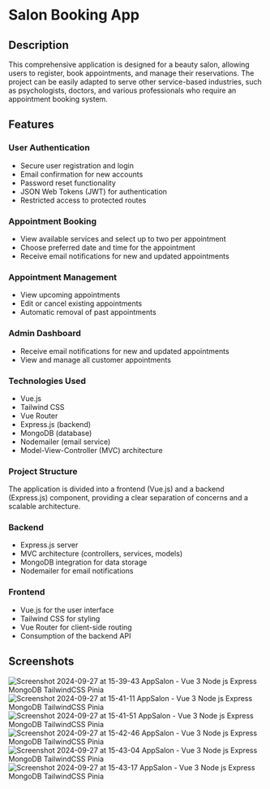 # Salon Booking App
## Description

This comprehensive application is designed for a beauty salon, allowing users to register, book appointments, and manage their reservations. The project can be easily adapted to serve other service-based industries, such as psychologists, doctors, and various professionals who require an appointment booking system.
## Features
### User Authentication

- Secure user registration and login
- Email confirmation for new accounts
- Password reset functionality
- JSON Web Tokens (JWT) for authentication
- Restricted access to protected routes

### Appointment Booking

- View available services and select up to two per appointment
- Choose preferred date and time for the appointment
- Receive email notifications for new and updated appointments

### Appointment Management

- View upcoming appointments
- Edit or cancel existing appointments
- Automatic removal of past appointments

### Admin Dashboard

- Receive email notifications for new and updated appointments
- View and manage all customer appointments

### Technologies Used

- Vue.js
- Tailwind CSS
- Vue Router
- Express.js (backend)
- MongoDB (database)
- Nodemailer (email service)
- Model-View-Controller (MVC) architecture

### Project Structure

The application is divided into a frontend (Vue.js) and a backend (Express.js) component, providing a clear separation of concerns and a scalable architecture.
### Backend

- Express.js server
- MVC architecture (controllers, services, models)
- MongoDB integration for data storage
- Nodemailer for email notifications

### Frontend

- Vue.js for the user interface
- Tailwind CSS for styling
- Vue Router for client-side routing
- Consumption of the backend API

## Screenshots

![Screenshot 2024-09-27 at 15-39-43 AppSalon - Vue 3 Node js Express MongoDB TailwindCSS Pinia](https://github.com/user-attachments/assets/8fab4eba-624c-4806-8484-571b92e17b33)
![Screenshot 2024-09-27 at 15-41-11 AppSalon - Vue 3 Node js Express MongoDB TailwindCSS Pinia](https://github.com/user-attachments/assets/e935d9ab-6232-4eb0-900c-7d563e5cefec)
![Screenshot 2024-09-27 at 15-41-51 AppSalon - Vue 3 Node js Express MongoDB TailwindCSS Pinia](https://github.com/user-attachments/assets/0abb2071-ddbf-409b-8c5e-bf82607b2416)
![Screenshot 2024-09-27 at 15-42-46 AppSalon - Vue 3 Node js Express MongoDB TailwindCSS Pinia](https://github.com/user-attachments/assets/40464850-6000-4c05-9e5b-62f67a961740)
![Screenshot 2024-09-27 at 15-43-04 AppSalon - Vue 3 Node js Express MongoDB TailwindCSS Pinia](https://github.com/user-attachments/assets/f22f4bb3-b94a-4139-b48d-55b5f217a0b3)
![Screenshot 2024-09-27 at 15-43-17 AppSalon - Vue 3 Node js Express MongoDB TailwindCSS Pinia](https://github.com/user-attachments/assets/31c4b690-044a-45a1-97b9-4ca6277dc1d1)
















